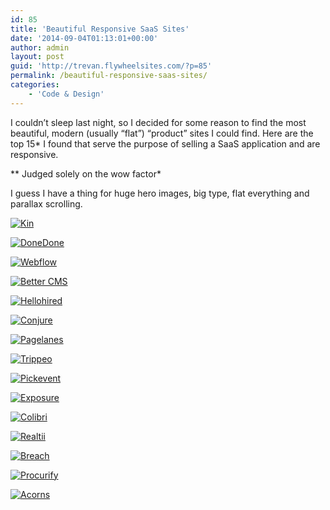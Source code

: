 ```yaml
---
id: 85
title: 'Beautiful Responsive SaaS Sites'
date: '2014-09-04T01:13:01+00:00'
author: admin
layout: post
guid: 'http://trevan.flywheelsites.com/?p=85'
permalink: /beautiful-responsive-saas-sites/
categories:
    - 'Code & Design'
---
```


I couldn’t sleep last night, so I decided for some reason to find the most beautiful, modern (usually “flat”) “product” sites I could find. Here are the top 15\* I found that serve the purpose of selling a SaaS application and are responsive.

\*\* Judged solely on the wow factor\*

I guess I have a thing for huge hero images, big type, flat everything and parallax scrolling.

[![Kin](/content/images/2014/Sep/kin.jpg)](http://kinhr.com/)

[![DoneDone](/content/images/2014/Sep/donedone.jpg)](http://www.getdonedone.com/)

[![Webflow](/content/images/2014/Sep/webflow.jpg)](http://webflow.com)

[![Better CMS](/content/images/2014/Sep/bettercms.jpg)](http://www.bettercms.com/)

[![Hellohired](/content/images/2014/Sep/hellohired.jpg)](http://www.hellohired.com/)

[![Conjure](/content/images/2014/Sep/conjure.jpg)](http://conjure.io/)

[![Pagelanes](/content/images/2014/Sep/pagelanes.jpg)](http://www.pagelanes.com/)

[![Trippeo](/content/images/2014/Sep/trippeo.jpg)](https://www.trippeo.com/)

[![Pickevent](/content/images/2014/Sep/pickevent.jpg)](http://pickevent.com/)

[![Exposure](/content/images/2014/Sep/exposure.jpg)](https://exposure.co/)

[![Colibri](/content/images/2014/Sep/colibri.jpg)](https://colibri.io/)

[![Realtii](/content/images/2014/Sep/realtii.jpg)](http://realtii.com/)

[![Breach](/content/images/2014/Sep/breach.jpg)](http://breach.cc/)

[![Procurify](/content/images/2014/Sep/procurify.jpg)](http://www.procurify.com/)

[![Acorns](/content/images/2014/Sep/acorns.jpg)](https://www.acorns.com/)